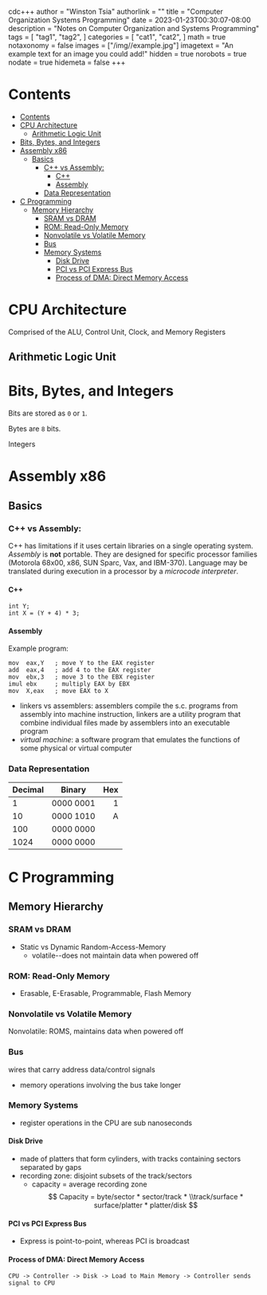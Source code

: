 cdc+++
author = "Winston Tsia"
authorlink = ""
title = "Computer Organization Systems Programming"
date = 2023-01-23T00:30:07-08:00
description = "Notes on Computer Organization and Systems Programming"
tags = [
    "tag1",
    "tag2",
]
categories = [
    "cat1",
    "cat2",
]
math = true
notaxonomy = false
images = ["/img/<folder>/example.jpg"]
imagetext = "An example text for an image you could add!"
hidden = true
norobots = true
nodate = true
hidemeta = false
+++

# Contents
- [Contents](#contents)
- [CPU Architecture](#cpu-architecture)
  - [Arithmetic Logic Unit](#arithmetic-logic-unit)
- [Bits, Bytes, and Integers](#bits-bytes-and-integers)
- [Assembly x86](#assembly-x86)
  - [Basics](#basics)
    - [C++ vs Assembly:](#c-vs-assembly)
      - [C++](#c)
      - [Assembly](#assembly)
    - [Data Representation](#data-representation)
- [C Programming](#c-programming)
  - [Memory Hierarchy](#memory-hierarchy)
    - [SRAM vs DRAM](#sram-vs-dram)
    - [ROM: Read-Only Memory](#rom-read-only-memory)
    - [Nonvolatile vs Volatile Memory](#nonvolatile-vs-volatile-memory)
    - [Bus](#bus)
    - [Memory Systems](#memory-systems)
      - [Disk Drive](#disk-drive)
      - [PCI vs PCI Express Bus](#pci-vs-pci-express-bus)
      - [Process of DMA: Direct Memory Access](#process-of-dma-direct-memory-access)

# CPU Architecture
Comprised of the ALU, Control Unit, Clock, and Memory Registers
## Arithmetic Logic Unit

# Bits, Bytes, and Integers
Bits are stored as `0` or `1`.

Bytes are `8` bits.

Integers

# Assembly x86
## Basics
### C++ vs Assembly:
C++ has limitations if it uses certain libraries on a single operating system. *Assembly* is **not** portable. They are designed for specific processor families (Motorola 68x00, x86, SUN Sparc, Vax, and IBM-370). Language may be translated during execution in a processor by a *microcode interpreter*.
#### C++
```
int Y;
int X = (Y + 4) * 3;
```
#### Assembly
Example program:
```
mov  eax,Y   ; move Y to the EAX register
add  eax,4   ; add 4 to the EAX register
mov  ebx,3   ; move 3 to the EBX register
imul ebx     ; multiply EAX by EBX
mov  X,eax   ; move EAX to X
```


- linkers vs assemblers: assemblers compile the s.c. programs from assembly into machine instruction, linkers are a utility program that combine individual files made by assemblers into an executable program
- *virtual machine*: a software program that emulates the functions of some physical or virtual computer


### Data Representation
| Decimal | Binary | Hex |
|:-----|:-----:|-----:|
|1 | 0000 0001| 1|
|10 | 0000 1010 | A |
|100 | 0000 0000 | |
|1024 | 0000 0000 | |

# C Programming
## Memory Hierarchy
### SRAM vs DRAM
- Static vs Dynamic Random-Access-Memory
  - volatile--does not maintain data when powered off

### ROM: Read-Only Memory
- Erasable, E-Erasable, Programmable, Flash Memory

### Nonvolatile vs Volatile Memory
Nonvolatile: ROMS, maintains data when powered off

### Bus
wires that carry address data/control signals
- memory operations involving the bus take longer

### Memory Systems
- register operations in the CPU are sub nanoseconds

#### Disk Drive
- made of platters that form cylinders, with tracks containing sectors separated by gaps
- recording zone: disjoint subsets of the track/sectors
  - capacity = average recording zone
$$
Capacity = byte/sector * sector/track * 
  \\track/surface * surface/platter * platter/disk
$$

#### PCI vs PCI Express Bus
- Express is point-to-point, whereas PCI is broadcast

#### Process of DMA: Direct Memory Access
```
CPU -> Controller -> Disk -> Load to Main Memory -> Controller sends signal to CPU
```